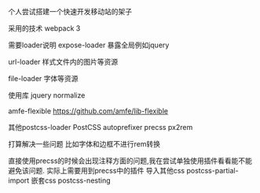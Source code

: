 个人尝试搭建一个快速开发移动站的架子

采用的技术
webpack 3

需要loader说明
expose-loader
暴露全局例如jquery

url-loader
样式文件内的图片等资源

file-loader
字体等资源

使用库
jquery
normalize

amfe-flexible
https://github.com/amfe/lib-flexible


其他postcss-loader
PostCSS
autoprefixer
precss
px2rem


打算解决一些问题
比如字体和边框不进行rem转换



直接使用precss的时候会出现注释方面的问题,我在尝试单独使用插件看看能不能避免该问题.
实际上需要用到precss中的插件
导入其他css
postcss-partial-import
嵌套css
postcss-nesting